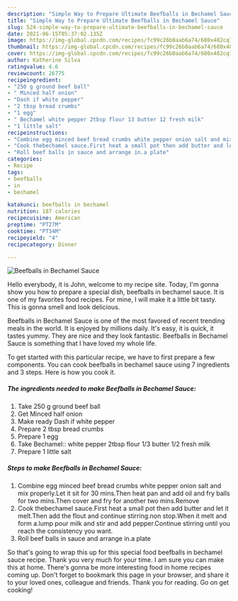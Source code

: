 ```yaml
---
description: "Simple Way to Prepare Ultimate Beefballs in Bechamel Sauce"
title: "Simple Way to Prepare Ultimate Beefballs in Bechamel Sauce"
slug: 524-simple-way-to-prepare-ultimate-beefballs-in-bechamel-sauce
date: 2021-06-15T05:37:02.135Z
image: https://img-global.cpcdn.com/recipes/fc99c26b0aab6a74/680x482cq70/beefballs-in-bechamel-sauce-recipe-main-photo.jpg
thumbnail: https://img-global.cpcdn.com/recipes/fc99c26b0aab6a74/680x482cq70/beefballs-in-bechamel-sauce-recipe-main-photo.jpg
cover: https://img-global.cpcdn.com/recipes/fc99c26b0aab6a74/680x482cq70/beefballs-in-bechamel-sauce-recipe-main-photo.jpg
author: Katherine Silva
ratingvalue: 4.6
reviewcount: 26775
recipeingredient:
- "250 g ground beef ball"
- " Minced half onion"
- "Dash if white pepper"
- "2 tbsp bread crumbs"
- "1 egg"
- " Bechamel white pepper 2tbsp flour 13 butter 12 fresh milk"
- "1 little salt"
recipeinstructions:
- "Combine egg minced beef bread crumbs white pepper onion salt and mix properly.Let it sit for 30 mins.Then heat pan and add oil and fry balls for two mins.Then cover and fry for another two mins.Remove"
- "Cook thebechamel sauce.First heat a small pot then add butter and let it melt.Then add the flout and continue stirring.non stop.When it melt and form a.lump pour milk and stir and add pepper.Continue stirring until you reach the consistency you want."
- "Roll beef balls in sauce and arrange in.a plate"
categories:
- Recipe
tags:
- beefballs
- in
- bechamel

katakunci: beefballs in bechamel 
nutrition: 187 calories
recipecuisine: American
preptime: "PT27M"
cooktime: "PT34M"
recipeyield: "4"
recipecategory: Dinner

---
```



![Beefballs in Bechamel Sauce](https://img-global.cpcdn.com/recipes/fc99c26b0aab6a74/680x482cq70/beefballs-in-bechamel-sauce-recipe-main-photo.jpg)

Hello everybody, it is John, welcome to my recipe site. Today, I'm gonna show you how to prepare a special dish, beefballs in bechamel sauce. It is one of my favorites food recipes. For mine, I will make it a little bit tasty. This is gonna smell and look delicious.

Beefballs in Bechamel Sauce is one of the most favored of recent trending meals in the world. It is enjoyed by millions daily. It's easy, it is quick, it tastes yummy. They are nice and they look fantastic. Beefballs in Bechamel Sauce is something that I have loved my whole life.




To get started with this particular recipe, we have to first prepare a few components. You can cook beefballs in bechamel sauce using 7 ingredients and 3 steps. Here is how you cook it.

<!--inarticleads1-->

##### The ingredients needed to make Beefballs in Bechamel Sauce:

1. Take 250 g ground beef ball
1. Get  Minced half onion
1. Make ready Dash if white pepper
1. Prepare 2 tbsp bread crumbs
1. Prepare 1 egg
1. Take  Bechamel:: white pepper 2tbsp flour 1/3 butter 1/2 fresh milk
1. Prepare 1 little salt




<!--inarticleads2-->

##### Steps to make Beefballs in Bechamel Sauce:

1. Combine egg minced beef bread crumbs white pepper onion salt and mix properly.Let it sit for 30 mins.Then heat pan and add oil and fry balls for two mins.Then cover and fry for another two mins.Remove
1. Cook thebechamel sauce.First heat a small pot then add butter and let it melt.Then add the flout and continue stirring.non stop.When it melt and form a.lump pour milk and stir and add pepper.Continue stirring until you reach the consistency you want.
1. Roll beef balls in sauce and arrange in.a plate




So that's going to wrap this up for this special food beefballs in bechamel sauce recipe. Thank you very much for your time. I am sure you can make this at home. There's gonna be more interesting food in home recipes coming up. Don't forget to bookmark this page in your browser, and share it to your loved ones, colleague and friends. Thank you for reading. Go on get cooking!
